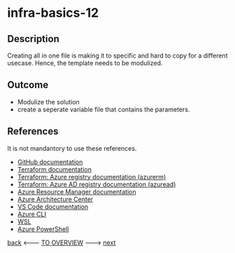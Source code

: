 # infra-basics-12

## Description

Creating all in one file is making it to specific and hard to copy for a different usecase. Hence, the template needs to be modulized.

## Outcome

- Modulize the solution
- create a seperate variable file that contains the parameters.

## References

It is not mandantory to use these references.

- [GitHub documentation](https://docs.github.com/en)
- [Terraform documentation](https://www.terraform.io/docs)
- [Terraform: Azure registry documentation (azurerm)](https://registry.terraform.io/providers/hashicorp/azurerm/latest/docs)
- [Terraform: Azure AD registry documentation (azuread)](https://registry.terraform.io/providers/hashicorp/azuread/latest/docs)
- [Azure Resource Manager documentation](https://docs.microsoft.com/en-us/azure/azure-resource-manager/)
- [Azure Architecture Center](https://docs.microsoft.com/en-us/azure/architecture/)
- [VS Code documentation](https://code.visualstudio.com/Docs)
- [Azure CLI](https://docs.microsoft.com/en-us/cli/azure/reference-index?view=azure-cli-latest)
- [WSL](https://docs.microsoft.com/en-us/windows/wsl/about)
- [Azure PowerShell](https://docs.microsoft.com/en-us/powershell/azure/?view=azps-6.6.0)

[back](./infra-basics-11.md) <--- [TO OVERVIEW](../Infrastructure.md) ---> [next](./infra-basics-13.md)
